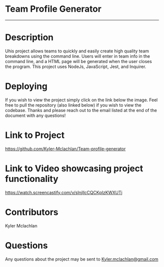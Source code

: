 # Team Profile Generator

-------------------------------------------------------------------
# Description

Uhis project allows teams to quickly and easily create high quality team breakdowns using the command line. Users will enter in team info in the command line, and a HTML page will be generated when the user closes the program. This project uses NodeJs, JavaScript, Jest, and Inquirer.

# Deploying

If you wish to view the project simply click on the link below the image. Feel free to pull the repository (also linked below) if you wish to view the codebase. Thanks and please reach out to the email listed at the end of the document with any questions!

# Link to Project

https://github.com/Kyler-Mclachlan/Team-profile-generator

# Link to Video showcasing project functionality 

https://watch.screencastify.com/v/slnjIlcCQCKpIzKWXUTj

# Contributors 

Kyler Mclachlan 


# Questions 

Any questions about the project may be sent to Kyler.mclachlan@gmail.com
